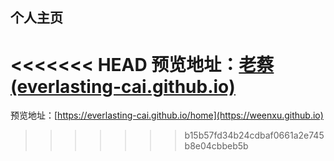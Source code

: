 ## 个人主页

<<<<<<< HEAD
预览地址：[老蔡 (everlasting-cai.github.io)](https://everlasting-cai.github.io/)
=======
预览地址：[https://everlasting-cai.github.io/home](https://weenxu.github.io)
>>>>>>> b15b57fd34b24cdbaf0661a2e745b8e04cbbeb5b
